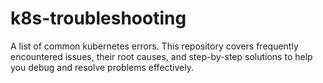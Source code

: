 # k8s-troubleshooting
A list of common kubernetes errors. This repository covers frequently encountered issues, their root causes, and step-by-step solutions to help you debug and resolve problems effectively.
